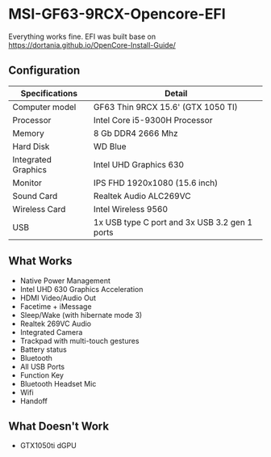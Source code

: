 # MSI-GF63-9RCX-Opencore-EFI
   Everything works fine.
   EFI was built base on https://dortania.github.io/OpenCore-Install-Guide/

## Configuration

| Specifications | Detail |
| ------------------- | ------------------------------------------- |
| Computer model      | GF63 Thin 9RCX 15.6' (GTX 1050 TI)      |
| Processor           | Intel Core i5-9300H Processor     |
| Memory              | 8 Gb DDR4 2666 Mhz             |
| Hard Disk           | WD Blue    |
| Integrated Graphics | Intel UHD Graphics 630                     |
| Monitor             | IPS FHD 1920x1080 (15.6 inch) |
| Sound Card          | Realtek Audio ALC269VC         |
| Wireless Card       | Intel Wireless 9560                   |
| USB                 | 1x USB type C port and 3x USB 3.2 gen 1 ports  |

## What Works
- Native Power Management
- Intel UHD 630 Graphics Acceleration
- HDMI Video/Audio Out
- Facetime + iMessage
- Sleep/Wake (with hibernate mode 3)
- Realtek 269VC Audio
- Integrated Camera
- Trackpad with multi-touch gestures
- Battery status
- Bluetooth
- All USB Ports
- Function Key
- Bluetooth Headset Mic
- Wifi
- Handoff

## What Doesn't Work
- GTX1050ti dGPU

